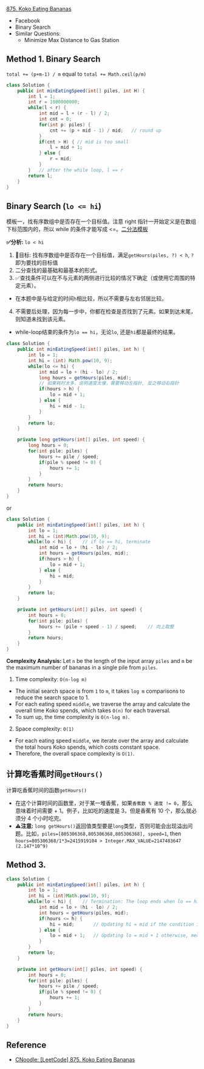 [875. Koko Eating Bananas](https://leetcode.com/problems/koko-eating-bananas/)

* Facebook
* Binary Search
* Similar Questions:
    * Minimize Max Distance to Gas Station
    

## Method 1. Binary Search
`total += (p+m-1) / m` equal to `total += Math.ceil(p/m)`

```java 
class Solution {
    public int minEatingSpeed(int[] piles, int H) {
        int l = 1;
        int r = 1000000000;
        while(l < r) {
            int mid = l + (r - l) / 2;
            int cnt = 0;
            for(int p: piles) {
                cnt += (p + mid - 1) / mid;   // round up
            }
            if(cnt > H) { // mid is too small
                l = mid + 1;
            } else {
                r = mid;
            }
        }   // after the while loop, l == r
        return l;
    }
}
```


## Binary Search (`lo <= hi`)
模板一，找有序数组中是否存在一个目标值。注意 right 指针一开始定义是在数组下标范围内的，所以 while 的条件才能写成 <=。[二分法模板](../docs/Binary_Search.md)

**✅分析:** `lo < hi`
1. 🎯目标: 找有序数组中是否存在一个目标值，满足`getHours(piles, ?) < h`, `?`即为要找的目标值
2. 二分查找的最基础和最基本的形式。
3. ✅查找条件可以在不与元素的两侧进行比较的情况下确定（或使用它周围的特定元素）。
  * 在本题中是与给定的时间`h`相比较，所以不需要与左右邻居比较。
4. 不需要后处理，因为每一步中，你都在检查是否找到了元素。如果到达末尾，则知道未找到该元素。
  * while-loop结束的条件为`lo == hi`，无论`lo`, 还是`hi`都是最终的结果。

```java
class Solution {
    public int minEatingSpeed(int[] piles, int h) {
        int lo = 1;
        int hi = (int) Math.pow(10, 9);
        while(lo <= hi) {
            int mid = lo + (hi - lo) / 2;
            long hours = getHours(piles, mid);
            // 如果耗时太多，说明速度太慢，需要移动左指针, 反之移动右指针
            if(hours > h) {
                lo = mid + 1;
            } else {
                hi = mid - 1;
            }
        }
        return lo;
    }

    private long getHours(int[] piles, int speed) {
        long hours = 0;
        for(int pile: piles) {
            hours += pile / speed;
            if(pile % speed != 0) {
                hours += 1;
            }
        }
        return hours;
    }
}
```
or
```java
class Solution {
    public int minEatingSpeed(int[] piles, int h) {
        int lo = 1;
        int hi = (int)Math.pow(10, 9);
        while(lo < hi) {    // if lo == hi, terminate
            int mid = lo + (hi - lo) / 2;
            int hours = getHours(piles, mid);
            if(hours > h) {
                lo = mid + 1;
            } else {
                hi = mid;
            }
        }
        return lo;
    }

    private int getHours(int[] piles, int speed) {
        int hours = 0;
        for(int pile: piles) {
            hours += (pile + speed - 1) / speed;    // 向上取整
        }
        return hours;
    }
}
```
**Complexity Analysis:**
Let `n` be the length of the input array `piles` and `m` be the maximum number of bananas in a single pile from `piles`.
1. Time complexity: `O(n⋅log m)`
  * The initial search space is from `1` to `m`, it takes `log m` comparisons to reduce the search space to 1.
  * For each eating speed `middle`, we traverse the array and calculate the overall time Koko spends, which takes `O(n)` for each traversal.
  * To sum up, the time complexity is `O(n⋅log m)`.
2. Space complexity: `O(1)`
  * For each eating speed `middle`, we iterate over the array and calculate the total hours Koko spends, which costs constant space.
  * Therefore, the overall space complexity is `O(1)`.


## 计算吃香蕉时间`getHours()`
计算吃香蕉时间的函数`getHours()`
* 在这个计算时间的函数里，对于某一堆香蕉，如果`香蕉数 % 速度 != 0`，那么意味着时间需要 + 1。例子，比如吃的速度是 3，但是香蕉有 10 个，那么就必须分 4 个小时吃完。
* **⚠️注意:** `long getHours()`返回值类型要是`long`类型，否则可能会出现溢出问题。比如，`piles=[805306368,805306368,805306368], speed=1`, then `hours=805306368/1*3=2415919104 > Integer.MAX_VALUE=2147483647 (2.147*10^9)`


## Method 3.
```java
class Solution {
    public int minEatingSpeed(int[] piles, int h) {
        int lo = 1;
        int hi = (int)Math.pow(10, 9);
        while(lo < hi) {    // Termination: The loop ends when lo == hi. At this point, lo (or hi) contains the smallest possible eating speed that satisfies the condition (hours <= h).
            int mid = lo + (hi - lo) / 2;
            int hours = getHours(piles, mid);
            if(hours <= h) {
                hi = mid;       // Updating hi = mid if the condition is satisfied, meaning that mid could be the answer or we can find a smaller value.
            } else {
                lo = mid + 1;   // Updating lo = mid + 1 otherwise, meaning that mid is too small and the answer must be larger.
            }
        }
        return lo;
    }

    private int getHours(int[] piles, int speed) {
        int hours = 0;
        for(int pile: piles) {
            hours += pile / speed;
            if(pile % speed != 0) {
                hours += 1;
            }
        }
        return hours;
    }
}
```

## Reference
* [CNoodle: [LeetCode] 875. Koko Eating Bananas](https://www.cnblogs.com/cnoodle/p/13637439.html)